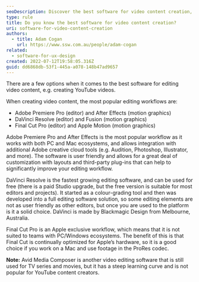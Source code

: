 ```yaml
---
seoDescription: Discover the best software for video content creation, including Adobe Premiere Pro, DaVinci Resolve, and Final Cut Pro, ideal for creating YouTube videos with features like customization, color grading, and integration with other creative tools.
type: rule
title: Do you know the best software for video content creation?
uri: software-for-video-content-creation
authors:
  - title: Adam Cogan
    url: https://www.ssw.com.au/people/adam-cogan
related:
  - software-for-ux-design
created: 2022-07-12T19:58:05.316Z
guid: dd6868db-53f1-445a-a078-148b47ad9657
---
```


There are a few options when it comes to the best software for editing video content, e.g. creating YouTube videos.

When creating video content, the most popular editing workflows are:

- Adobe Premiere Pro (editor) and After Effects (motion graphics)
- DaVinci Resolve (editor) and Fusion (motion graphics)
- Final Cut Pro (editor) and Apple Motion (motion graphics)

<!--endintro-->

Adobe Premiere Pro and After Effects is the most popular workflow as it works with both PC and Mac ecosystems, and allows integration with additional Adobe creative cloud tools (e.g. Audition, Photoshop, Illustrator, and more).
The software is user friendly and allows for a great deal of customization with layouts and third-party plug-ins that can help to significantly improve your editing workflow.

DaVinci Resolve is the fastest growing editing software, and can be used for free (there is a paid Studio upgrade, but the free version is suitable for most editors and projects).
It started as a colour-grading tool and then was developed into a full editing software solution, so some editing elements are not as user friendly as other editors, but once you are used to the platform is it a solid choice.
DaVinci is made by Blackmagic Design from Melbourne, Australia.

Final Cut Pro is an Apple exclusive workflow, which means that it is not suited to teams with PC/Windows ecosystems. The benefit of this is that Final Cut is continually optimized for Apple’s hardware, so it is a good choice if you work on a Mac and use footage in the ProRes codec.

**Note:** Avid Media Composer is another video editing software that is still used for TV series and movies, but it has a steep learning curve and is not popular for YouTube content creators.
